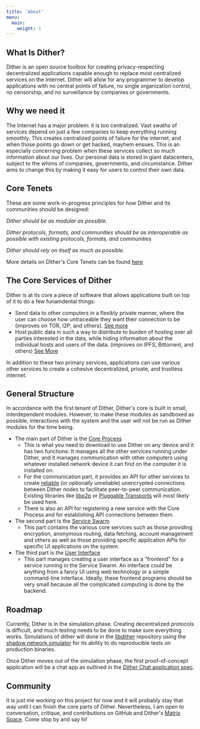 ```yaml
---
title: 'About'
menu:
  main:
    weight: 1
---
```


## What Is Dither?
Dither is an open source toolbox for creating privacy-respecting decentralized applications capable enough to replace most centralized services on the Internet. Dither will allow for any programmer to develop applications with no central points of failure, no single organization control, no censorship, and no surveillance by companies or governments.

## Why we need it
The Internet has a major problem: it is too centralized. Vast swaths of services depend on just a few companies to keep everything running smoothly. This creates centralized points of failure for the internet, and when those points go down or get hacked, mayhem ensues. This is an especially concerning problem when these services collect so much information about our lives. Our personal data is stored in giant datacenters, subject to the whims of companies, governments, and circumstance. Dither aims to change this by making it easy for users to control their own data.

## Core Tenets
These are some work-in-progress principles for how Dither and its communities should be designed:

*Dither should be as modular as possible.*

*Dither protocols, formats, and communities should be as interoperable as possible with existing protocols, formats, and communities*

*Dither should rely on itself as much as possible.*

More details on Dither's Core Tenets can be found [here](docs/dither.html#core-design-tenants)

## The Core Services of Dither
Dither is at its core a piece of software that allows applications built on top of it to do a few funamdental things:
 - Send data to other computers in a flexibly private manner, where the user can choose how untraceable they want their connection to be (improves on TOR, I2P, and others). [See more](docs/dither/routing.html)
 - Host public data in such a way to distribute to burden of hosting over all parties interested in the data, while hiding information about the individual hosts and users of the data. (improves on IPFS, Bittorrent, and others) [See More](docs/dither/directional-trail-search.html)

In addition to these two primary services, applications can use various other services to create a cohesive decentralized, private, and trustless internet. 

## General Structure

In accordance with the first tenant of Dither, Dither's core is built in small, interdependent modules. However, to make these modules as sandboxed as possible, interactions with the system and the user will not be run as Dither modules for the time being.

 - The main part of Dither is the [Core Process](docs/dither.html#core-process)
   - This is what you need to download to use Dither on any device and it has two functions: It manages all the other services running under Dither, and it manages communication with other computers using whatever installed network device it can find on the computer it is installed on.
   - For the communication part, it provides an API for other services to create [reliable](https://en.wikipedia.org/wiki/Reliability_(computer_networking)) (or optionally unreliable) unencrypted connections between Dither nodes to facilitate peer-to-peer communication. Existing libraries like [libp2p](https://libp2p.io) or [Pluggable Transports](https://www.pluggabletransports.info/) will most likely be used here.
   - There is also an API for registering a new service with the Core Process and for establishing API connections between them.
 - The second part is the [Service Swarm](docs/dither.html#service-swarm)
   - This part contains the various core services such as those providing encryption, anonymous routing, data fetching, account management and others as well as those providing specific application APIs for specific UI applications on the system.
 - The third part is the [User Interface](docs/dither.html#user-interface)
   - This part manages creating a user interface as a "frontend" for a service running in the Service Swarm. An interface could be anything from a fancy UI using web technology or a simple command-line interface. Ideally, these frontend programs should be very small because all the complicated computing is done by the backend.

## Roadmap

Currently, Dither is in the simulation phase. Creating decentralized protocols is difficult, and much testing needs to be done to make sure everything works. Simulations of dither will done in the [libdither](https://github.com/libdither/libdither) repository using the [shadow network simulator](https://shadow.github.io/) for its ability to do reproducible tests on production binaries.

Once Dither moves out of the simulation phase, the first proof-of-concept application will be a chat app as outlined in the [Dither Chat application spec](docs/applications/dither-chat.html).

## Community

It is just me working on this project for now and it will probably stay that way until I can finish the core parts of Dither. Nevertheless, I am open to conversation, critique, and contributions on GitHub and Dither's [Matrix Space](https://matrix.to/#/#dither:matrix.org). Come stop by and say hi!